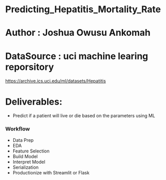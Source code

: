 # Predicting_Hepatitis_Mortality_Rate
# Author : Joshua Owusu Ankomah

# DataSource : uci machine learing reporsitory
https://archive.ics.uci.edu/ml/datasets/Hepatitis

# Deliverables: 
- Predict if a patient will live or die based on the parameters using ML

### Workflow
+ Data Prep
+ EDA
+ Feature Selection
+ Build Model
+ Interpret Model
+ Serialization
+ Productionize with Streamlit or Flask
